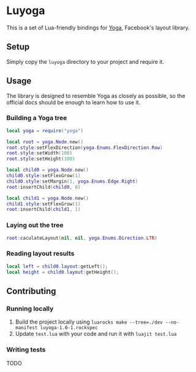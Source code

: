 # Luyoga

This is a set of Lua-friendly bindings for [Yoga](https://www.yogalayout.dev), Facebook's layout library.

## Setup

Simply copy the `luyoga` directory to your project and require it.

## Usage

The library is designed to resemble Yoga as closely as possible, so the official docs should be enough to learn how to use it.

### Building a Yoga tree

```lua
local yoga = require("yoga")

local root = yoga.Node.new()
root.style:setFlexDirection(yoga.Enums.FlexDirection.Row)
root.style:setWidth(100)
root.style:setHeight(100)

local child0 = yoga.Node.new()
child0.style:setFlexGrow(1)
child0.style:setMargin(1, yoga.Enums.Edge.Right)
root:insertChild(child0, 0)

local child1 = yoga.Node.new()
child1.style:setFlexGrow(1)
root:insertChild(child1, 1)
```

### Laying out the tree

```lua
root:caculateLayout(nil, nil, yoga.Enums.Direction.LTR)
```

### Reading layout results

```lua
local left = child0.layout:getLeft();
local height = child0.layout:getHeight();
```

## Contributing

### Running locally

1. Build the project locally using `luarocks make --tree=./dev --no-manifest luyoga-1.0-1.rockspec`
2. Update `test.lua` with your code and run it with `luajit test.lua`

### Writing tests

TODO
